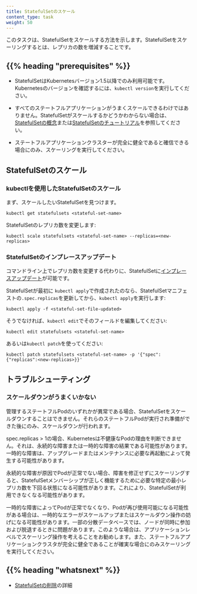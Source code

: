 ```yaml
---
title: StatefulSetのスケール
content_type: task
weight: 50
---
```


<!-- overview -->
このタスクは、StatefulSetをスケールする方法を示します。StatefulSetをスケーリングするとは、レプリカの数を増減することです。


## {{% heading "prerequisites" %}}


* StatefulSetはKubernetesバージョン1.5以降でのみ利用可能です。
  Kubernetesのバージョンを確認するには、`kubectl version`を実行してください。

* すべてのステートフルアプリケーションがうまくスケールできるわけではありません。StatefulSetがスケールするかどうかわからない場合は、[StatefulSetの概念](/ja/docs/concepts/workloads/controllers/statefulset/)または[StatefulSetのチュートリアル](/docs/tutorials/stateful-application/basic-stateful-set/)を参照してください。

* ステートフルアプリケーションクラスターが完全に健全であると確信できる場合にのみ、スケーリングを実行してください。



<!-- steps -->

## StatefulSetのスケール

### kubectlを使用したStatefulSetのスケール

まず、スケールしたいStatefulSetを見つけます。

```shell
kubectl get statefulsets <stateful-set-name>
```

StatefulSetのレプリカ数を変更します:

```shell
kubectl scale statefulsets <stateful-set-name> --replicas=<new-replicas>
```

### StatefulSetのインプレースアップデート

コマンドライン上でレプリカ数を変更する代わりに、StatefulSetに[インプレースアップデート](/ja/docs/concepts/cluster-administration/manage-deployment/#in-place-updates-of-resources)が可能です。

StatefulSetが最初に `kubectl apply`で作成されたのなら、StatefulSetマニフェストの`.spec.replicas`を更新してから、`kubectl apply`を実行します:

```shell
kubectl apply -f <stateful-set-file-updated>
```

そうでなければ、`kubectl edit`でそのフィールドを編集してください:

```shell
kubectl edit statefulsets <stateful-set-name>
```

あるいは`kubectl patch`を使ってください:

```shell
kubectl patch statefulsets <stateful-set-name> -p '{"spec":{"replicas":<new-replicas>}}'
```

## トラブルシューティング

### スケールダウンがうまくいかない

管理するステートフルPodのいずれかが異常である場合、StatefulSetをスケールダウンすることはできません。それらのステートフルPodが実行され準備ができた後にのみ、スケールダウンが行われます。

spec.replicas > 1の場合、Kubernetesは不健康なPodの理由を判断できません。それは、永続的な障害または一時的な障害の結果である可能性があります。一時的な障害は、アップグレードまたはメンテナンスに必要な再起動によって発生する可能性があります。

永続的な障害が原因でPodが正常でない場合、障害を修正せずにスケーリングすると、StatefulSetメンバーシップが正しく機能するために必要な特定の最小レプリカ数を下回る状態になる可能性があります。これにより、StatefulSetが利用できなくなる可能性があります。

一時的な障害によってPodが正常でなくなり、Podが再び使用可能になる可能性がある場合は、一時的なエラーがスケールアップまたはスケールダウン操作の妨げになる可能性があります。一部の分散データベースでは、ノードが同時に参加および脱退するときに問題があります。このような場合は、アプリケーションレベルでスケーリング操作を考えることをお勧めします。また、ステートフルアプリケーションクラスタが完全に健全であることが確実な場合にのみスケーリングを実行してください。



## {{% heading "whatsnext" %}}


* [StatefulSetの削除](/ja/docs/tasks/run-application/delete-stateful-set/)の詳細


